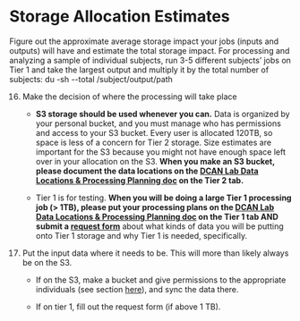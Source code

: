 # Storage Allocation Estimates

Figure out the approximate average storage impact your jobs (inputs and outputs) will have and estimate the total storage impact. For processing and analyzing a sample of individual subjects, run 3-5 different subjects’ jobs on Tier 1 and take the largest output and multiply it by the total number of subjects: du -sh --total /subject/output/path

16. Make the decision of where the processing will take place

    - **S3 storage should be used whenever you can.** Data is organized by your personal bucket, and you must manage who has permissions and access to your S3 bucket. Every user is allocated 120TB, so space is less of a concern for Tier 2 storage. Size estimates are important for the S3 because you might not have enough space left over in your allocation on the S3. **When you make an S3 bucket, please document the data locations on the [DCAN Lab Data Locations & Processing Planning doc](https://docs.google.com/spreadsheets/u/0/d/1QpKYJQqhuxoQhErBscAEev9npsd1RgKS8KdCL6FiuEo/edit) on the Tier 2 tab.**

    - Tier 1 is for testing. **When you will be doing a large Tier 1 processing job (> 1TB), please put your processing plans on the [DCAN Lab Data Locations & Processing Planning doc](https://docs.google.com/spreadsheets/u/0/d/1QpKYJQqhuxoQhErBscAEev9npsd1RgKS8KdCL6FiuEo/edit) on the Tier 1 tab AND submit a [request form](https://docs.google.com/forms/d/e/1FAIpQLSd1QI_Hmi3khwITVctnaDJYY2M1NegsAWYPR6AXoodUCrrpZw/viewform?usp=sf_link)** about what kinds of data you will be putting onto Tier 1 storage and why Tier 1 is needed, specifically.

17. Put the input data where it needs to be. This will more than likely always be on the S3.

    - If on the S3, make a bucket and give permissions to the appropriate individuals (see section [here](s3.md)), and sync the data there.

    - If on tier 1, fill out the request form (if above 1 TB).